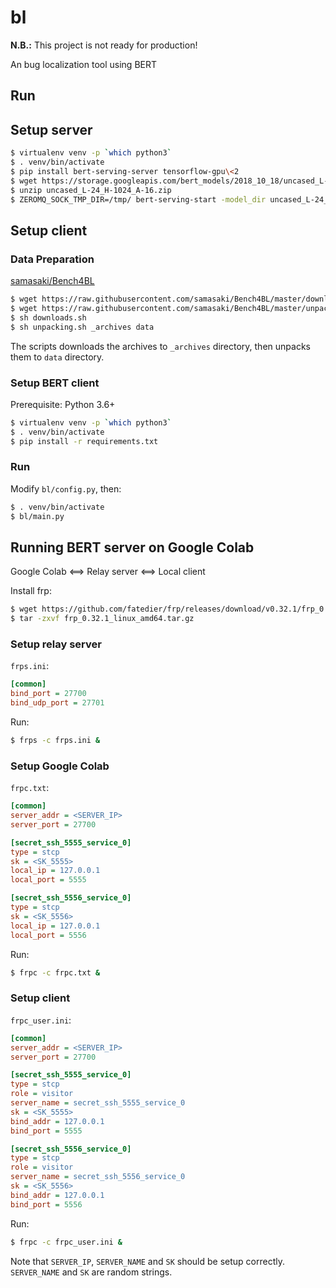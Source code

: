 # bl

**N.B.:** This project is not ready for production!

An bug localization tool using BERT

## Run

## Setup server

```sh
$ virtualenv venv -p `which python3`
$ . venv/bin/activate
$ pip install bert-serving-server tensorflow-gpu\<2
$ wget https://storage.googleapis.com/bert_models/2018_10_18/uncased_L-24_H-1024_A-16.zip
$ unzip uncased_L-24_H-1024_A-16.zip
$ ZEROMQ_SOCK_TMP_DIR=/tmp/ bert-serving-start -model_dir uncased_L-24_H-1024_A-16 -max_seq_len=30 -num_worker=1 -show_tokens_to_client
```

## Setup client

### Data Preparation

[samasaki/Bench4BL](https://github.com/samasaki/Bench4BL/blob/master/downloads.sh)

```sh
$ wget https://raw.githubusercontent.com/samasaki/Bench4BL/master/downloads.sh
$ wget https://raw.githubusercontent.com/samasaki/Bench4BL/master/unpacking.sh
$ sh downloads.sh
$ sh unpacking.sh _archives data
```

The scripts downloads the archives to `_archives` directory, then unpacks them to `data` directory.

### Setup BERT client

Prerequisite: Python 3.6+

```sh
$ virtualenv venv -p `which python3`
$ . venv/bin/activate
$ pip install -r requirements.txt
```

### Run

Modify `bl/config.py`, then:

```sh
$ . venv/bin/activate
$ bl/main.py
```

## Running BERT server on Google Colab

Google Colab \<==\> Relay server \<==\> Local client

Install frp:

```sh
$ wget https://github.com/fatedier/frp/releases/download/v0.32.1/frp_0.32.1_linux_amd64.tar.gz
$ tar -zxvf frp_0.32.1_linux_amd64.tar.gz
```

### Setup relay server

`frps.ini`:

```ini
[common]
bind_port = 27700
bind_udp_port = 27701
```

Run:

```sh
$ frps -c frps.ini &
```

### Setup Google Colab

`frpc.txt`:

```ini
[common]
server_addr = <SERVER_IP>
server_port = 27700

[secret_ssh_5555_service_0]
type = stcp
sk = <SK_5555>
local_ip = 127.0.0.1
local_port = 5555

[secret_ssh_5556_service_0]
type = stcp
sk = <SK_5556>
local_ip = 127.0.0.1
local_port = 5556
```

Run:

```sh
$ frpc -c frpc.txt &
```

### Setup client

`frpc_user.ini`:

```ini
[common]
server_addr = <SERVER_IP>
server_port = 27700

[secret_ssh_5555_service_0]
type = stcp
role = visitor
server_name = secret_ssh_5555_service_0
sk = <SK_5555>
bind_addr = 127.0.0.1
bind_port = 5555

[secret_ssh_5556_service_0]
type = stcp
role = visitor
server_name = secret_ssh_5556_service_0
sk = <SK_5556>
bind_addr = 127.0.0.1
bind_port = 5556
```

Run:

```sh
$ frpc -c frpc_user.ini &
```

Note that `SERVER_IP`, `SERVER_NAME` and `SK` should be setup correctly. `SERVER_NAME` and `SK` are random strings.
